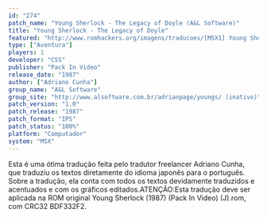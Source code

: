 ```yaml
---
id: "274"
patch_name: "Young Sherlock - The Legacy of Doyle (A&L Software)"
title: "Young Sherlock - The Legacy of Doyle"
featured: "http://www.romhackers.org/imagens/traducoes/[MSX1] Young Sherlock - The Legacy of Doyle - Adriano Cunha - 1.png"
type: ["Aventura"]
players: 1
developer: "CSS"
publisher: "Pack In Video"
release_date: "1987"
author: ["Adriano Cunha"]
group_name: "A&L Software"
group_site: "http://www.alsoftware.com.br/adrianpage/youngs/ (inativo)"
patch_version: "1.0"
patch_release: "1987"
patch_format: "IPS"
patch_status: "100%"
platform: "Computador"
system: "MSX"
---
```


Esta é uma ótima tradução feita pelo tradutor freelancer Adriano Cunha, que traduziu os textos diretamente do idioma japonês para o português. Sobre a tradução, ela conta com todos os textos devidamente traduzidos e acentuados e com os gráficos editados.ATENÇÃO:Esta tradução deve ser aplicada na ROM original Young Sherlock (1987) (Pack In Video) (J).rom, com CRC32 BDF332F2.